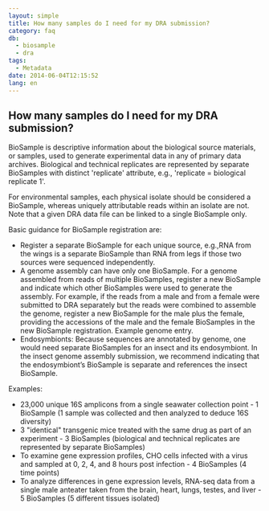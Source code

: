 ```yaml
---
layout: simple
title: How many samples do I need for my DRA submission?
category: faq
db:
  - biosample
  - dra
tags: 
  - Metadata
date: 2014-06-04T12:15:52
lang: en
---
```


## How many samples do I need for my DRA submission?

<p>BioSample is descriptive information about the biological source materials, or samples, used to generate experimental data in any of primary data archives. Biological and technical replicates are represented by separate BioSamples with distinct 'replicate' attribute, e.g., 'replicate = biological replicate 1'.</p>
<p>For environmental samples, each physical isolate should be considered a BioSample, whereas uniquely attributable reads within an isolate are not. Note that a given DRA data file can be linked to a single BioSample only.</p>Basic guidance for BioSample registration are:
<div class="sub_index">
  <ul class="disc">
    <li>Register a separate BioSample for each unique source, e.g.,RNA from the wings is a separate BioSample than RNA from legs if those two sources were sequenced independently.</li>
    <li>A genome assembly can have only one BioSample. For a genome assembled from reads of multiple BioSamples, register a new BioSample and indicate which other BioSamples were used to generate the assembly. For example, if the reads from a male and from a female were submitted to DRA separately but the reads were combined to assemble the genome, register a new BioSample for the male plus the female, providing the accessions of the male and the female BioSamples in the new BioSample registration. Example genome entry.</ahref>
    </li>
    <li>Endosymbionts: Because sequences are annotated by genome, one would need separate BioSamples for an insect and its endosymbiont. In the insect genome assembly submission, we recommend indicating that the endosymbiont’s BioSample is separate and references the insect BioSample.</li>
  </ul>
</div>Examples:
<div class="sub_index">
  <ul class="disc">
    <li>23,000 unique 16S amplicons from a single seawater collection point - 1 BioSample (1 sample was collected and then analyzed to deduce 16S diversity)</li>
    <li>3 "identical" transgenic mice treated with the same drug as part of an experiment - 3 BioSamples (biological and technical replicates are represented by separate BioSamples)</li>
    <li>To examine gene expression profiles, CHO cells infected with a virus and sampled at 0, 2, 4, and 8 hours post infection - 4 BioSamples (4 time points)</li>
    <li>To analyze differences in gene expression levels, RNA-seq data from a single male anteater taken from the brain, heart, lungs, testes, and liver - 5 BioSamples (5 different tissues isolated)</li>
  </ul>
</div>